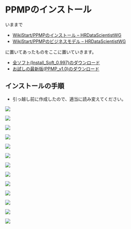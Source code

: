 # PPMPのインストール

いままで

* [WikiStart/PPMPのインストール – HRDataScientistWG](http://textmagic.dip.jp/trac/HRDataScientistWG/wiki/WikiStart/PPMPのインストール)
* [WikiStart/PPMPのビジネスモデル – HRDataScientistWG](http://textmagic.dip.jp/trac/HRDataScientistWG/wiki/WikiStart/PPMPのビジネスモデル)

に置いてあったものをここに置いていきます。

* [全ソフト(Install_Soft_0.997)のダウンロード](http://textmagic.dip.jp/trac/HRDataScientistWG/raw-attachment/wiki/WikiStart/PPMPのインストール/Install_Soft_0.997.zip)
* [お試しの最新版(PPMP_v1.0)のダウンロード](https://drive.google.com/drive/folders/0B58FUymlrqh9NHBLLTFFTElHOHM?usp=sharing)
## インストールの手順
* 引っ越し前に作成したので、適当に読み変えてください。

![](pict/1.png)

![](pict/2.png)

![](pict/3.png)

![](pict/4.png)

![](pict/5.png)

![](pict/6.png)

![](pict/7.png)

![](pict/8.png)

![](pict/9.png)

![](pict/10.png)

![](pict/11.png)

![](pict/12.png)

![](pict/13.png)
